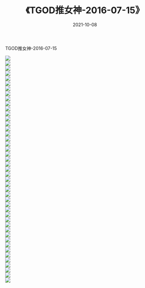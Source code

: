 ﻿---
layout: post
title:  《TGOD推女神-2016-07-15》
date:   2021-10-08
img: http://img.660000.xyz/Sharelink/网络美图/2021/TGOD推女神-2016-07-15/000.jpg
categories: [美女, 清纯, 唯美]
---

TGOD推女神-2016-07-15

  ![](http://img.660000.xyz/Sharelink/网络美图/2021/TGOD推女神-2016-07-15/001.jpg) <br> ![](http://img.660000.xyz/Sharelink/网络美图/2021/TGOD推女神-2016-07-15/002.jpg) <br> ![](http://img.660000.xyz/Sharelink/网络美图/2021/TGOD推女神-2016-07-15/003.jpg) <br> ![](http://img.660000.xyz/Sharelink/网络美图/2021/TGOD推女神-2016-07-15/004.jpg) <br> ![](http://img.660000.xyz/Sharelink/网络美图/2021/TGOD推女神-2016-07-15/005.jpg) <br> ![](http://img.660000.xyz/Sharelink/网络美图/2021/TGOD推女神-2016-07-15/006.jpg) <br> ![](http://img.660000.xyz/Sharelink/网络美图/2021/TGOD推女神-2016-07-15/007.jpg) <br> ![](http://img.660000.xyz/Sharelink/网络美图/2021/TGOD推女神-2016-07-15/008.jpg) <br> ![](http://img.660000.xyz/Sharelink/网络美图/2021/TGOD推女神-2016-07-15/009.jpg) <br> ![](http://img.660000.xyz/Sharelink/网络美图/2021/TGOD推女神-2016-07-15/010.jpg) <br> ![](http://img.660000.xyz/Sharelink/网络美图/2021/TGOD推女神-2016-07-15/011.jpg) <br> ![](http://img.660000.xyz/Sharelink/网络美图/2021/TGOD推女神-2016-07-15/012.jpg) <br> ![](http://img.660000.xyz/Sharelink/网络美图/2021/TGOD推女神-2016-07-15/013.jpg) <br> ![](http://img.660000.xyz/Sharelink/网络美图/2021/TGOD推女神-2016-07-15/014.jpg) <br> ![](http://img.660000.xyz/Sharelink/网络美图/2021/TGOD推女神-2016-07-15/015.jpg) <br> ![](http://img.660000.xyz/Sharelink/网络美图/2021/TGOD推女神-2016-07-15/016.jpg) <br> ![](http://img.660000.xyz/Sharelink/网络美图/2021/TGOD推女神-2016-07-15/017.jpg) <br> ![](http://img.660000.xyz/Sharelink/网络美图/2021/TGOD推女神-2016-07-15/018.jpg) <br> ![](http://img.660000.xyz/Sharelink/网络美图/2021/TGOD推女神-2016-07-15/019.jpg) <br> ![](http://img.660000.xyz/Sharelink/网络美图/2021/TGOD推女神-2016-07-15/020.jpg) <br> ![](http://img.660000.xyz/Sharelink/网络美图/2021/TGOD推女神-2016-07-15/021.jpg) <br> ![](http://img.660000.xyz/Sharelink/网络美图/2021/TGOD推女神-2016-07-15/022.jpg) <br> ![](http://img.660000.xyz/Sharelink/网络美图/2021/TGOD推女神-2016-07-15/023.jpg) <br> ![](http://img.660000.xyz/Sharelink/网络美图/2021/TGOD推女神-2016-07-15/024.jpg) <br> ![](http://img.660000.xyz/Sharelink/网络美图/2021/TGOD推女神-2016-07-15/025.jpg) <br> ![](http://img.660000.xyz/Sharelink/网络美图/2021/TGOD推女神-2016-07-15/026.jpg) <br> ![](http://img.660000.xyz/Sharelink/网络美图/2021/TGOD推女神-2016-07-15/027.jpg) <br> ![](http://img.660000.xyz/Sharelink/网络美图/2021/TGOD推女神-2016-07-15/028.jpg) <br> ![](http://img.660000.xyz/Sharelink/网络美图/2021/TGOD推女神-2016-07-15/029.jpg) <br> ![](http://img.660000.xyz/Sharelink/网络美图/2021/TGOD推女神-2016-07-15/030.jpg) <br> ![](http://img.660000.xyz/Sharelink/网络美图/2021/TGOD推女神-2016-07-15/031.jpg) <br> ![](http://img.660000.xyz/Sharelink/网络美图/2021/TGOD推女神-2016-07-15/032.jpg) <br> ![](http://img.660000.xyz/Sharelink/网络美图/2021/TGOD推女神-2016-07-15/033.jpg) <br> ![](http://img.660000.xyz/Sharelink/网络美图/2021/TGOD推女神-2016-07-15/034.jpg) <br> ![](http://img.660000.xyz/Sharelink/网络美图/2021/TGOD推女神-2016-07-15/035.jpg) <br> ![](http://img.660000.xyz/Sharelink/网络美图/2021/TGOD推女神-2016-07-15/036.jpg) <br> ![](http://img.660000.xyz/Sharelink/网络美图/2021/TGOD推女神-2016-07-15/037.jpg) <br> ![](http://img.660000.xyz/Sharelink/网络美图/2021/TGOD推女神-2016-07-15/038.jpg) <br> ![](http://img.660000.xyz/Sharelink/网络美图/2021/TGOD推女神-2016-07-15/039.jpg) <br> ![](http://img.660000.xyz/Sharelink/网络美图/2021/TGOD推女神-2016-07-15/040.jpg) <br> ![](http://img.660000.xyz/Sharelink/网络美图/2021/TGOD推女神-2016-07-15/041.jpg) <br> ![](http://img.660000.xyz/Sharelink/网络美图/2021/TGOD推女神-2016-07-15/042.jpg) <br> ![](http://img.660000.xyz/Sharelink/网络美图/2021/TGOD推女神-2016-07-15/043.jpg) <br> ![](http://img.660000.xyz/Sharelink/网络美图/2021/TGOD推女神-2016-07-15/044.jpg) <br> ![](http://img.660000.xyz/Sharelink/网络美图/2021/TGOD推女神-2016-07-15/045.jpg) <br>